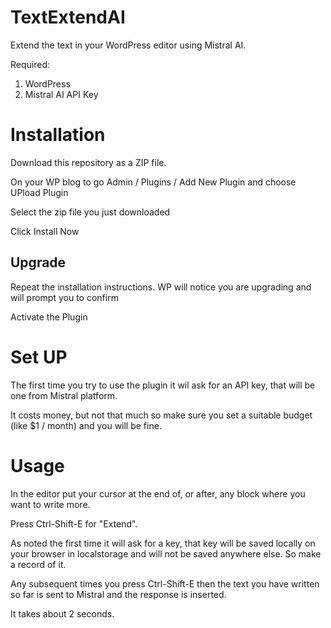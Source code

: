 # TextExtendAI

Extend the text in your WordPress editor using Mistral AI.

Required:

1. WordPress
2. Mistral AI API Key

# Installation

Download this repository as a ZIP file.

On your WP blog to go Admin / Plugins / Add New Plugin and choose UPload Plugin

Select the zip file you just downloaded

Click Install Now

## Upgrade

Repeat the installation instructions.  WP will notice you are upgrading and will prompt you to confirm

Activate the Plugin

# Set UP

The first time you try to use the plugin it wil ask for an API key, that will be one from Mistral platform.

It costs money, but not that much so make sure you set a suitable budget (like $1 / month) and you will be fine.

# Usage

In the editor put your cursor at the end of, or after, any block where you want to write more.

Press Ctrl-Shift-E for "Extend".

As noted the first time it will ask for a key, that key will be saved locally on your browser in localstorage and will not be saved anywhere else. So make a record of it.

Any subsequent times you press Ctrl-Shift-E then the text you have written so far is sent to Mistral and the response is inserted.

It takes about 2 seconds.



